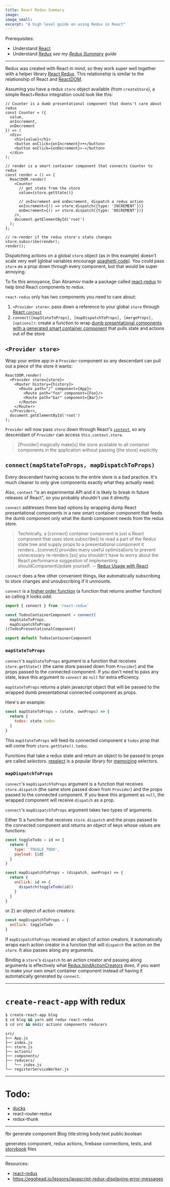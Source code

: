 ```yaml
---
title: React Redux Summary
image:
image_small:
excerpt: "A high level guide on using Redux in React"
---
```


Prerequisites:

* Understand [React](https://reactjs.org/docs/hello-world.html)
* Understand [Redux](https://redux.js.org/) *see my [Redux Summary](/redux) guide*

---

Redux was created with React in mind, so they work super well together with a helper library [React Redux](https://github.com/reactjs/react-redux). This relationship is similar to the relationship of React and [ReactDOM](https://reactjs.org/docs/react-dom.html).

Assuming you have a redux `store` object available (from `createStore`), a simple React+Redux integration could look like this:

```
// Counter is a dumb presentational component that doens't care about redux
const Counter = ({
  value,
  onIncrement,
  onDecrement
}) => (
  <div>
    <h1>{value}</h1>
    <button onClick={onIncrement}>+</button>
    <button onClick={onDecrement}>-</button>
  </div>
);

// render is a smart container component that connects Counter to redux
const render = () => {
  ReactDOM.render(
    <Counter
      // get state from the store
      value={store.getState()}

      // onIncrement and onDecrement, dispatch a redux action
      onIncrement={() => store.dispatch({type: 'INCREMENT'})}
      onDecrement={() => store.dispatch({type: 'DECREMENT'})}
    />,
    document.getElementById('root')
  );
};

// re-render if the redux store's state changes
store.subscribe(render);
render();
```

Dispatching actions on a global `store` object (as in this example) doesn't scale very well (global variables encourage [spaghetti code](https://en.wikipedia.org/wiki/Spaghetti_code)). You could pass `store` as a prop down through every component, but that would be super annoying.

To fix this annoyance, Dan Abramov made a package called [react-redux](https://github.com/reactjs/react-redux) to help bind React components to redux.

`react-redux` only has two components you need to care about:

1. `<Provider store>`: pass down a reference to your global `store` through [React `context`](https://reactjs.org/docs/context.html)
2. `connect([mapStateToProps], [mapDispatchToProps], [mergeProps], [options])`: create a function to wrap [dumb presentational components with a generated smart container component](https://medium.com/@dan_abramov/smart-and-dumb-components-7ca2f9a7c7d0) that pulls state and actions out of the store

## `<Provider store>`

Wrap your entire app in a `Provider` component so any descendant can pull out a piece of the store it wants:

```
ReactDOM.render(
  <Provider store={store}>
    <Router history={history}>
      <Route path="/" component={App}>
        <Route path="foo" component={Foo}/>
        <Route path="bar" component={Bar}/>
      </Route>
    </Router>
  </Provider>,
  document.getElementById('root')
);
```

`Provider` will now pass `store` down through React's [`context`](https://reactjs.org/docs/context.html), so any descendant of `Provider` can access `this.context.store`.

> [Provider] magically make[s] the store available to all container components in the application without passing [the store] explicitly

## `connect(mapStateToProps, mapDispatchToProps)`

Every descendant having access to the entire store is a bad practice. It's much cleaner to only give components exactly what they actually need.

Also, `context` "is an experimental API and it is likely to break in future releases of React", so you probably shouldn't use it directly.

`connect` addresses these bad options by wrapping dump React presentational components in a new smart container component that feeds the dumb component only what the dumb component needs from the redux store.

> Technically, a [connect] container component is just a React component that uses store.subscribe() to read a part of the Redux state tree and supply props to a presentational component it renders...[connect] provides many useful optimizations to prevent unnecessary re-renders [so] you shouldn't have to worry about the React performance suggestion of implementing shouldComponentUpdate yourself.
> -- [Redux Usage with React](https://redux.js.org/docs/basics/UsageWithReact.html)

`connect` does a few other convenient things, like automatically subscribing to store changes and unsubscribing if it unmounts.

`connect` is a [higher order function](https://en.wikipedia.org/wiki/Higher-order_function) (a function that returns another function) so calling it looks odd:

```javascript
import { connect } from 'react-redux'

const TodosContainerComponent = connect(
  mapStateToProps,
  mapDispatchToProps
)(TodosPresentationalComponent)

export default TodosContainerComponent
```

### `mapStateToProps`

`connect`'s `mapStateToProps` argument is a function that receives `store.getState()` (the same store passed down from `Provider`) and the props passed to the connected component. If you don't need to pass any state, leave this argument to `connect` as `null` for extra efficiency.

`mapStateToProps` returns a plain javascript object that will be passed to the wrapped dumb presentational connected component as props.

Here's an example:

```javascript
const mapStateToProps = (state, ownProps) => {
  return {
    todos: state.todos
  }
}
```

This `mapStateToProps` will feed its connected component a `todos` prop that will come from `store.getState().todos`.

Functions that take a redux state and return an object to be passed to props are called *selectors*. [reselect](https://github.com/reactjs/reselect) is a popular library for [memoizing](https://en.wikipedia.org/wiki/Memoization) selectors.

### `mapDispatchToProps`

`connect`'s `mapDispatchToProps` argument is a function that receives `store.dispatch` (the same store passed down from `Provider`) and the props passed to the connected component. If you leave this argument as `null`, the wrapped component will receive `dispatch` as a prop.

`connect`'s `mapDispatchToProps` argument takes two types of arguments.

Either 1) a function that receives `store.dispatch` and the props passed to the connected component and returns an object of keys whose values are functions:

```javascript
const toggleTodo = id => {
  return {
    type: 'TOGGLE_TODO',
    payload: {id}
  }
}

const mapDispatchToProps = (dispatch, ownProps) => {
  return {
    onClick: id => {
      dispatch(toggleTodo(id))
    }
  }
}
```

or 2) an object of action creators:

```javascript
const mapDispatchToProps = {
  onClick: toggleTodo
}
```

If `mapDispatchToProps` received an object of action creators, it automatically wraps each action creator in a function that will `dispatch` the action on the `store`. It also passes along any arguments.

Binding a `store`'s `dispatch` to an action creator and passing along arguments is effectively what [Redux.bindActionCreators](https://redux.js.org/docs/api/bindActionCreators.html) does, if you want to make your own smart container component instead of having it automatically generated by `connect`.

---

# `create-react-app` with redux

```bash
$ create-react-app blog
$ cd blog && yarn add redux react-redux
$ cd src && mkdir actions components reducers
```

```
src/
├── App.js
├── index.js
├── store.js
├── actions/
├── components/
├── reducers/
│   └── index.js
└── registerServiceWorker.js
```

---

# Todo:

* [ducks](https://github.com/erikras/ducks-modular-redux)
* react-router-redux
* redux-thunk

---

fbr generate component Blog title:string body:text public:boolean

generates component, redux actions, firebase connections, tests, and [storybook](https://storybook.js.org/) files

---

Resources:

* [react-redux](https://github.com/reactjs/react-redux)
* https://egghead.io/lessons/javascript-redux-displaying-error-messages
